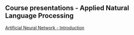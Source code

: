 ## Course presentations -   Applied Natural Language Processing 
[Artificial Neural Network - Introduction](https://bitbucket.org/jcrlabz/presentations/src/master/ArtificialNeuralNetwork.pdf)

